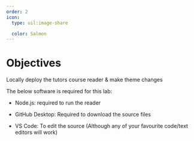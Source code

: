 ```yaml
---
order: 2
icon:
  type: uil:image-share

  color: Salmon
---
```


# Objectives

Locally deploy the tutors course reader & make theme changes

The below software is required for this lab:

- Node.js: required to run the reader

- GitHub Desktop: Required to download the source files

- VS Code: To edit the source (Although any of your favourite code/text editors will work)